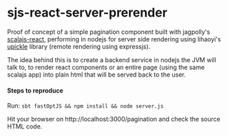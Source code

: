 # sjs-react-server-prerender
Proof of concept of a simple pagination component built with jagpolly's [scalajs-react](https://github.com/japgolly/scalajs-react), performing in nodejs for server side rendering using lihaoyi's [upickle](https://github.com/lihaoyi/upickle-pprint) library (remote rendering using expressjs).

The idea behind this is to create a backend service in nodejs the JVM will talk to, to render react components or an entire page (using the same scalajs app) into plain html that will be served back to the user.

#### Steps to reproduce ####

Run:
`sbt fastOptJS && npm install && node server.js` 

Hit your browser on http://localhost:3000/pagination and check the source HTML code.
